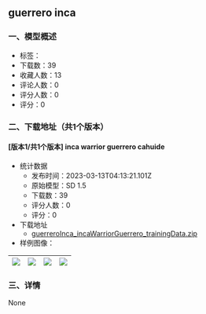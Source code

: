## guerrero inca
### 一、模型概述

- 标签：
- 下载数：39
- 收藏人数：13
- 评论人数：0
- 评分人数：0
- 评分：0

### 二、下载地址（共1个版本）

#### [版本1/共1个版本] inca warrior guerrero cahuide

- 统计数据
  - 发布时间：2023-03-13T04:13:21.101Z
  - 原始模型：SD 1.5
  - 下载数：39
  - 评分人数：0
  - 评分：0
- 下载地址
  - [guerreroInca_incaWarriorGuerrero_trainingData.zip](https://civitai.com/api/download/models/22392)
- 样例图像：

| <img src="https://image.civitai.com/xG1nkqKTMzGDvpLrqFT7WA/fd9a8446-b23c-4933-9128-f7b963f9aa00/width=450/240925.jpeg" /> | <img src="https://image.civitai.com/xG1nkqKTMzGDvpLrqFT7WA/0729cf75-6840-4434-8634-cd465294a500/width=450/240924.jpeg" /> | <img src="https://image.civitai.com/xG1nkqKTMzGDvpLrqFT7WA/e9e98191-e8d9-4e7c-420f-aabfe2b8da00/width=450/240923.jpeg" /> | <img src="https://image.civitai.com/xG1nkqKTMzGDvpLrqFT7WA/373eaa1d-d684-4f42-0db0-19cf2dc9e100/width=450/240922.jpeg" /> |
| ---- | ---- | ---- | ---- |


### 三、详情
None